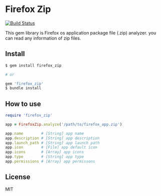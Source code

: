 # Firefox Zip
[![Build Status](https://travis-ci.org/henteko/firefox_zip.svg?branch=master)](https://travis-ci.org/henteko/firefox_zip)

This gem library is Firefox os application package file (.zip) analyzer. you can read any information of zip files.

## Install

```sh
$ gem install firefox_zip

# or

gem 'firefox_zip'
$ bundle install
```

## How to use

```rb
require 'firefox_zip'

app = FirefoxZip.analyze('/path/to/firefox_app.zip')

app.name        # [String] app name
app.description # [String] app description
app.launch_path # [String] app launch path
app.icon        # [File] app default icon
app.icons       # [Array] app icons
app.type        # [String] app type
app.permissions # [Array] app permissons
```

## License
MIT
